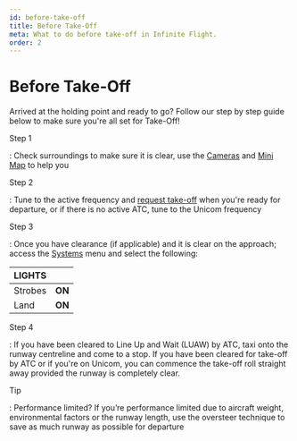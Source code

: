 ```yaml
---
id: before-take-off
title: Before Take-Off
meta: What to do before take-off in Infinite Flight.
order: 2
---
```


# Before Take-Off



Arrived at the holding point and ready to go? Follow our step by step guide below to make sure you're all set for Take-Off!



Step 1

: Check surroundings to make sure it is clear, use the [Cameras](/guide/getting-started/pilot-user-interface/cameras#camera) and [Mini Map](/guide/getting-started/pilot-user-interface/mini-map#mini-map) to help you



Step 2

: Tune to the active frequency and [request take-off](/guide/getting-started/pilot-user-interface/communication#communication) when you're ready for departure, or if there is no active ATC, tune to the Unicom frequency

  

Step 3

: Once you have clearance (if applicable) and it is clear on the approach; access the [Systems](/guide/getting-started/pilot-user-interface/systems#systems) menu and select the following:

 

| LIGHTS  |        |
| ------- | ------ |
| Strobes | **ON** |
| Land    | **ON** |

 

Step 4

: If you have been cleared to Line Up and Wait (LUAW) by ATC, taxi onto the runway centreline and come to a stop. If you have been cleared for take-off by ATC or if you're on Unicom, you can commence the take-off roll straight away provided the runway is completely clear.

 

Tip

:   Performance limited? If you’re performance limited due to aircraft weight, environmental factors or the runway length, use the oversteer technique to save as much runway as possible for departure